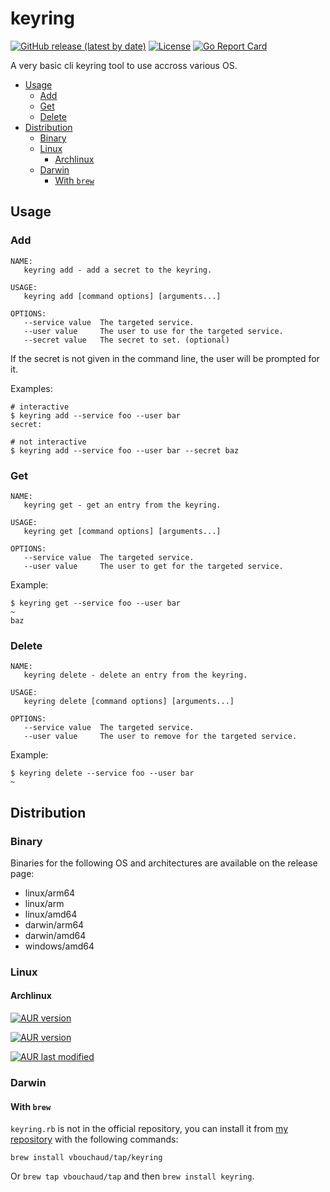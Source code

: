# keyring

[![GitHub release (latest by date)](https://img.shields.io/github/v/release/vbouchaud/keyring?style=for-the-badge)](https://github.com/vbouchaud/keyring/releases/latest)
[![License](https://img.shields.io/github/license/vbouchaud/keyring?style=for-the-badge)](https://opensource.org/licenses/MPL-2.0)
[![Go Report Card](https://goreportcard.com/badge/github.com/vbouchaud/keyring?style=for-the-badge)](https://goreportcard.com/report/github.com/vbouchaud/keyring)

A very basic cli keyring tool to use accross various OS.

- [Usage](#usage)
  *  [Add](#add)
  *  [Get](#get)
  *  [Delete](#delete)
- [Distribution](#distribution)
  * [Binary](#binary)
  * [Linux](#linux)
    + [Archlinux](#archlinux)
  * [Darwin](#darwin)
    + [With `brew`](#with--brew-)

## Usage
 
### Add
```
NAME:
   keyring add - add a secret to the keyring.

USAGE:
   keyring add [command options] [arguments...]

OPTIONS:
   --service value  The targeted service.
   --user value     The user to use for the targeted service.
   --secret value   The secret to set. (optional)
```

If the secret is not given in the command line, the user will be prompted for it.

Examples:
```
# interactive
$ keyring add --service foo --user bar
secret: 

# not interactive
$ keyring add --service foo --user bar --secret baz
```

### Get
```
NAME:
   keyring get - get an entry from the keyring.

USAGE:
   keyring get [command options] [arguments...]

OPTIONS:
   --service value  The targeted service.
   --user value     The user to get for the targeted service.
```

Example:
```
$ keyring get --service foo --user bar                                                              ~
baz
```

### Delete
```
NAME:
   keyring delete - delete an entry from the keyring.

USAGE:
   keyring delete [command options] [arguments...]

OPTIONS:
   --service value  The targeted service.
   --user value     The user to remove for the targeted service.
```

Example:
```
$ keyring delete --service foo --user bar                                                           ~
```

## Distribution

### Binary
Binaries for the following OS and architectures are available on the release page:
 - linux/arm64
 - linux/arm
 - linux/amd64
 - darwin/arm64
 - darwin/amd64
 - windows/amd64

### Linux
#### Archlinux
[![AUR version](https://img.shields.io/aur/version/keyring-cli?label=keyring-cli&style=for-the-badge)](https://aur.archlinux.org/packages/keyring-cli/)

[![AUR version](https://img.shields.io/aur/version/keyring-cli-bin?label=keyring-cli-bin&style=for-the-badge)](https://aur.archlinux.org/packages/keyring-cli-bin/)

[![AUR last modified](https://img.shields.io/aur/last-modified/keyring-cli-git?label=keyring-cli-git&style=for-the-badge)](https://aur.archlinux.org/packages/keyring-cli-git/)

### Darwin
#### With `brew`
`keyring.rb` is not in the official repository, you can install it from [my repository](https://github.com/vbouchaud/homebrew-tap) with the following commands:

`brew install vbouchaud/tap/keyring`

Or `brew tap vbouchaud/tap` and then `brew install keyring`.
